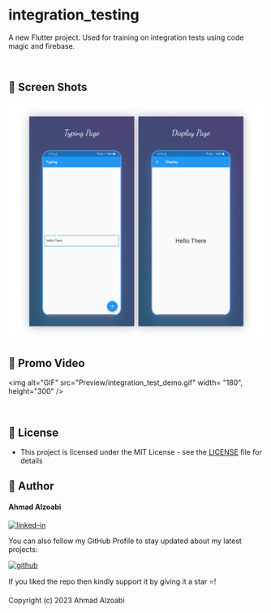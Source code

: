 # integration_testing

A new Flutter project. Used for training on integration tests using code magic and firebase. 

<br>

## 📱 Screen Shots
<img alt="png" src="Preview/Presentation_Preview.png"  />

## 🎥 Promo Video
<img alt="GIF" src="Preview/integration_test_demo.gif" width= "180", height="300" />

<br>

## 🔑 License
- This project is licensed under the MIT License - see the [LICENSE](LICENSE.md) file for details

## 🧑 Author

#### Ahmad Alzoabi
[![linked-in](https://img.shields.io/badge/Linked_In-0077B5?style=for-the-badge&logo=LinkedIn&logoColor=white)](https://www.linkedin.com/in/ahmad-alzoabi-0623a8233/)

You can also follow my GitHub Profile to stay updated about my latest projects:

[![github](https://img.shields.io/badge/GitHub-000000?style=for-the-badge&logo=GitHub&logoColor=white)](https://github.com/a7madZ3Dev)

If you liked the repo then kindly support it by giving it a star ⭐!

Copyright (c) 2023 Ahmad Alzoabi
